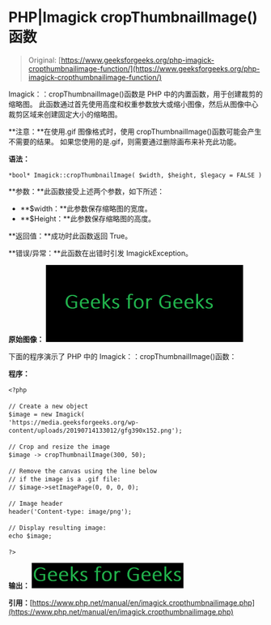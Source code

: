 # PHP|Imagick cropThumbnailImage()函数

> Original: [https://www.geeksforgeeks.org/php-imagick-cropthumbnailimage-function/](https://www.geeksforgeeks.org/php-imagick-cropthumbnailimage-function/)

Imagick：：cropThumbnailImage()函数是 PHP 中的内置函数，用于创建裁剪的缩略图。 此函数通过首先使用高度和权重参数放大或缩小图像，然后从图像中心裁剪区域来创建固定大小的缩略图。

**注意：**在使用.gif 图像格式时，使用 cropThumbnailImage()函数可能会产生不需要的结果。 如果您使用的是.gif，则需要通过删除画布来补充此功能。

**语法：**

```
*bool* Imagick::cropThumbnailImage( $width, $height, $legacy = FALSE )
```

**参数：**此函数接受上述两个参数，如下所述：

*   **$width：**此参数保存缩略图的宽度。
*   **$Height：**此参数保存缩略图的高度。

**返回值：**成功时此函数返回 True。

**错误/异常：**此函数在出错时引发 ImagickException。

**原始图像：**
![](img/176c5f6b65db3617c36d78213273e7a2.png)

下面的程序演示了 PHP 中的 Imagick：：cropThumbnailImage()函数：

**程序：**

```
<?php

// Create a new object
$image = new Imagick(
'https://media.geeksforgeeks.org/wp-content/uploads/20190714133012/gfg390x152.png');

// Crop and resize the image
$image -> cropThumbnailImage(300, 50);

// Remove the canvas using the line below 
// if the image is a .gif file:
// $image->setImagePage(0, 0, 0, 0);

// Image header
header('Content-type: image/png');

// Display resulting image:
echo $image;

?>
```

**输出：**
![](img/3b514fd5c996359993fe040761a60f45.png)

**引用：**[https://www.php.net/manual/en/imagick.cropthumbnailimage.php](https://www.php.net/manual/en/imagick.cropthumbnailimage.php)